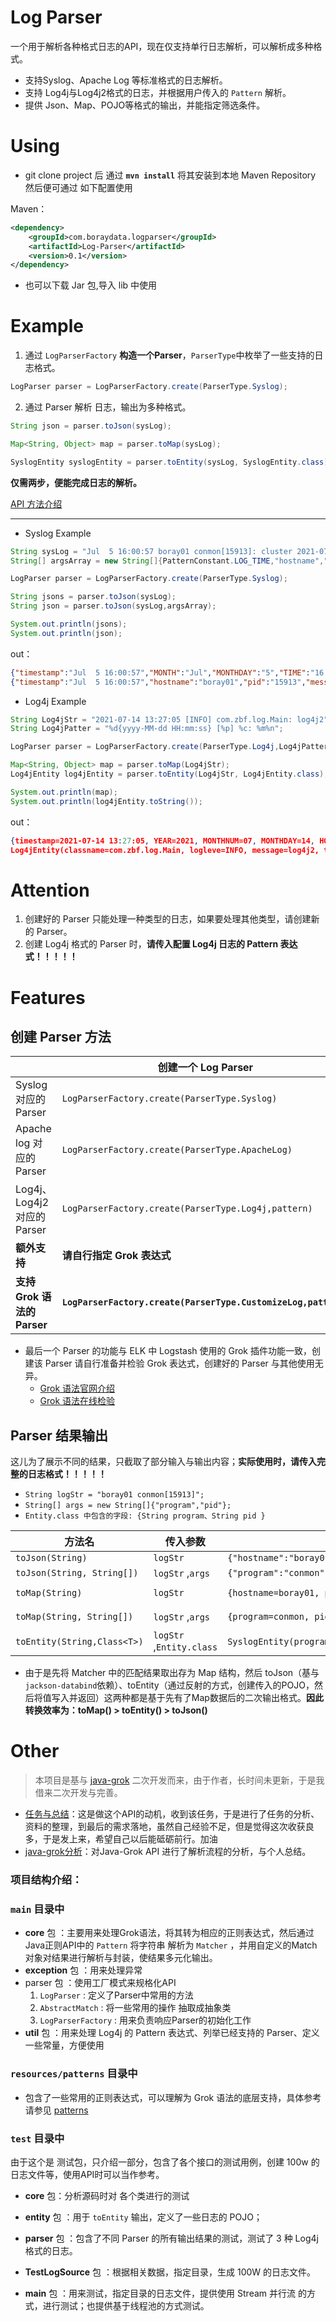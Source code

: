 # Log Parser

一个用于解析各种格式日志的API，现在仅支持单行日志解析，可以解析成多种格式。

- 支持Syslog、Apache Log 等标准格式的日志解析。
- 支持 Log4j与Log4j2格式的日志，并根据用户传入的 `Pattern` 解析。
- 提供 Json、Map、POJO等格式的输出，并能指定筛选条件。



# Using

- git clone project 后 通过  **`mvn install`**  将其安装到本地 Maven Repository 然后便可通过 如下配置使用

Maven：

```xml
<dependency>
    <groupId>com.boraydata.logparser</groupId>
    <artifactId>Log-Parser</artifactId>
    <version>0.1</version>
</dependency>
```

- 也可以下载 Jar 包,导入 lib 中使用

# Example

1. 通过 `LogParserFactory` **构造一个Parser**，`ParserType`中枚举了一些支持的日志格式。


```java
LogParser parser = LogParserFactory.create(ParserType.Syslog);
```


2. 通过 Parser 解析 日志，输出为多种格式。

```java
String json = parser.toJson(sysLog);
```

```java
Map<String, Object> map = parser.toMap(sysLog);
```

```java
SyslogEntity syslogEntity = parser.toEntity(sysLog, SyslogEntity.class);
```



**仅需两步，便能完成日志的解析。**

[API 方法介绍](#features)




---

- Syslog Example

```java
String sysLog = "Jul  5 16:00:57 boray01 conmon[15913]: cluster 2021-07-05T16:00:56.793298+0000 mgr.boray01.eamgxr";
String[] argsArray = new String[]{PatternConstant.LOG_TIME,"hostname","pid",PatternConstant.LOG_MESSAGE};

LogParser parser = LogParserFactory.create(ParserType.Syslog);

String jsons = parser.toJson(sysLog);
String json = parser.toJson(sysLog,argsArray);

System.out.println(jsons);
System.out.println(json);

```
out：

```json
{"timestamp":"Jul  5 16:00:57","MONTH":"Jul","MONTHDAY":"5","TIME":"16:00:57","HOUR":"16","MINUTE":"00","SECOND":"57","hostname":"boray01","IPORHOST":"boray01","program":"conmon","pid":"15913","message":" cluster 2021-07-05T16:00:56.793298+0000 mgr.boray01.eamgxr"}
{"timestamp":"Jul  5 16:00:57","hostname":"boray01","pid":"15913","message":" cluster 2021-07-05T16:00:56.793298+0000 mgr.boray01.eamgxr"}
```



- Log4j Example

```java
String Log4jStr = "2021-07-14 13:27:05 [INFO] com.zbf.log.Main: log4j2";
String Log4jPatter = "%d{yyyy-MM-dd HH:mm:ss} [%p] %c: %m%n";

LogParser parser = LogParserFactory.create(ParserType.Log4j,Log4jPatter);

Map<String, Object> map = parser.toMap(Log4jStr);
Log4jEntity log4jEntity = parser.toEntity(Log4jStr, Log4jEntity.class);

System.out.println(map);
System.out.println(log4jEntity.toString());
```

out：

```json
{timestamp=2021-07-14 13:27:05, YEAR=2021, MONTHNUM=07, MONTHDAY=14, HOUR=13, MINUTE=27, SECOND=05, ISO8601_TIMEZONE=null, logleve=INFO, classname=com.zbf.log.Main, message=log4j2}
Log4jEntity(classname=com.zbf.log.Main, logleve=INFO, message=log4j2, timestamp=2021-07-14 13:27:05)
```



# Attention

1. 创建好的 Parser 只能处理一种类型的日志，如果要处理其他类型，请创建新的 Parser。
2. 创建 Log4j 格式的 Parser 时，**请传入配置 Log4j 日志的 Pattern 表达式！！！！！**



# Features

## 创建 Parser 方法

|                             | 创建一个 Log Parser                                          |
| --------------------------- | ------------------------------------------------------------ |
| Syslog 对应的 Parser        | `LogParserFactory.create(ParserType.Syslog)`                 |
| Apache log 对应的 Parser    | `LogParserFactory.create(ParserType.ApacheLog)`              |
| Log4j、Log4j2 对应的 Parser | `LogParserFactory.create(ParserType.Log4j,pattern)`          |
| **额外支持**                | **请自行指定 Grok 表达式**                                   |
| **支持 Grok 语法的 Parser** | **`LogParserFactory.create(ParserType.CustomizeLog,pattern)`** |

- 最后一个 Parser 的功能与 ELK 中 Logstash 使用的 Grok 插件功能一致，创建该 Parser 请自行准备并检验 Grok 表达式，创建好的 Parser 与其他使用无异。
	- [Grok 语法官网介绍](https://www.elastic.co/guide/en/logstash/current/plugins-filters-grok.html)
	- [Grok 语法在线检验](tps://grokdebug.herokuapp.com/)



## Parser 结果输出

这儿为了展示不同的结果，只截取了部分输入与输出内容；**实际使用时，请传入完整的日志格式！！！！！**

- `String logStr = "boray01 conmon[15913]";`
- `String[] args = new String[]{"program","pid"};`
- `Entity.class 中包含的字段: {String program、String pid }`

| 方法名                      | 传入参数                 | 输出结果                                                  | 结果类型              |
| --------------------------- | ------------------------ | --------------------------------------------------------- | --------------------- |
| `toJson(String)`            | `logStr`                 | `{"hostname":"boray01","program":"conmon","pid":"15913"}` | `String`              |
| `toJson(String, String[])`  | `logStr` ,`args`         | `{"program":"conmon","pid":"15913"}`                      | `String`              |
| `toMap(String)`             | `logStr`                 | `{hostname=boray01, program=conmon, pid=15913}`           | `Map<String, Object>` |
| `toMap(String, String[])`   | `logStr` ,`args`         | `{program=conmon, pid=15913}`                             | `Map<String, Object>` |
| `toEntity(String,Class<T>)` | `logStr` ,`Entity.class` | `SyslogEntity(program=conmon, pid=15913)`                 | T                     |



- 由于是先将 Matcher 中的匹配结果取出存为 Map 结构，然后 toJson（基与`jackson-databind`依赖）、toEntity（通过反射的方式，创建传入的POJO，然后将值写入并返回）这两种都是基于先有了Map数据后的二次输出格式。**因此转换效率为：toMap() > toEntity() > toJson()**

# Other



> 本项目是基与 [java-grok](https://github.com/thekrakken/java-grok) 二次开发而来，由于作者，长时间未更新，于是我借来二次开发与完善。



- [任务与总结](./任务与总结.md)：这是做这个API的动机，收到该任务，于是进行了任务的分析、资料的整理，到最后的需求落地，虽然自己经验不足，但是觉得这次收获良多，于是发上来，希望自己以后能砥砺前行。加油
- [java-grok分析](./java-grok源码解析.md)：对Java-Grok API 进行了解析流程的分析，与个人总结。



### 项目结构介绍：

### `main` 目录中

- **core** 包 ：主要用来处理Grok语法，将其转为相应的正则表达式，然后通过Java正则API中的 `Pattern` 将字符串 解析为 `Matcher` ，并用自定义的Match对象对结果进行解析与封装，使结果多元化输出。
- **exception** 包 ：用来处理异常
- parser 包 ：使用工厂模式来规格化API
	1. `LogParser` : 定义了Parser中常用的方法
	2. `AbstractMatch` : 将一些常用的操作 抽取成抽象类
	3. `LogParserFactory` : 用来负责响应Parser的初始化工作
- **util** 包 ：用来处理 Log4j 的 Pattern 表达式、列举已经支持的 Parser、定义一些常量，方便使用



### `resources/patterns` 目录中

- 包含了一些常用的正则表达式，可以理解为 Grok 语法的底层支持，具体参考请参见 [patterns](https://github.com/elastic/logstash/tree/v1.4.2/patterns)



### `test` 目录中

由于这个是 测试包，只介绍一部分，包含了各个接口的测试用例，创建 100w 的日志文件等，使用API时可以当作参考。

- **core** 包：分析源码时对 各个类进行的测试

- **entity** 包 ：用于 `toEntity` 输出，定义了一些日志的 POJO；
- **parser** 包 ：包含了不同 Parser 的所有输出结果的测试，测试了 3 种 Log4j 格式的日志。
- **TestLogSource** 包 ：根据相关数据，指定目录，生成 100W 的日志文件。
- **main** 包 ：用来测试，指定目录的日志文件，提供使用 Stream 并行流 的方式，进行测试；也提供基于线程池的方式测试。

